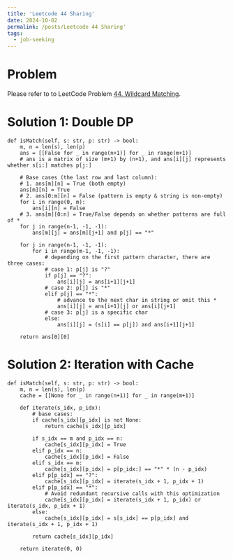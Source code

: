 ```yaml
---
title: 'Leetcode 44 Sharing'
date: 2024-10-02
permalink: /posts/Leetcode 44 Sharing'
tags:
  - job-seeking
---
```


# Problem

Please refer to to LeetCode Problem [44. Wildcard Matching](https://leetcode.com/problems/wildcard-matching/).


# Solution 1: Double DP

    def isMatch(self, s: str, p: str) -> bool:
        m, n = len(s), len(p)
        ans = [[False for _ in range(n+1)] for _ in range(m+1)]
        # ans is a matrix of size (m+1) by (n+1), and ans[i][j] represents whether s[i:] matches p[j:]

        # Base cases (the last row and last column):
        # 1. ans[m][n] = True (both empty)
        ans[m][n] = True
        # 2. ans[0:m][n] = False (pattern is empty & string is non-empty)
        for i in range(0, m):
            ans[i][n] = False
        # 3. ans[m][0:n] = True/False depends on whether patterns are full of *
        for j in range(n-1, -1, -1):
            ans[m][j] = ans[m][j+1] and p[j] == "*" 

        for j in range(n-1, -1, -1):
            for i in range(m-1, -1, -1):
                # depending on the first pattern character, there are three cases:
                # case 1: p[j] is "?"
                if p[j] == "?":
                    ans[i][j] = ans[i+1][j+1]
                # case 2: p[j] is "*"
                elif p[j] == "*":
                    # advance to the next char in string or omit this *
                    ans[i][j] = ans[i+1][j] or ans[i][j+1]
                # case 3: p[j] is a specific char
                else:
                    ans[i][j] = (s[i] == p[j]) and ans[i+1][j+1]
   
        return ans[0][0]


# Solution 2: Iteration with Cache

    def isMatch(self, s: str, p: str) -> bool:
        m, n = len(s), len(p)
        cache = [[None for _ in range(n+1)] for _ in range(m+1)]

        def iterate(s_idx, p_idx):
            # base cases:
            if cache[s_idx][p_idx] is not None:
                return cache[s_idx][p_idx]
            
            if s_idx == m and p_idx == n:
                cache[s_idx][p_idx] = True
            elif p_idx == n:
                cache[s_idx][p_idx] = False
            elif s_idx == m:
                cache[s_idx][p_idx] = p[p_idx:] == "*" * (n - p_idx)
            elif p[p_idx] == "?":
                cache[s_idx][p_idx] = iterate(s_idx + 1, p_idx + 1)
            elif p[p_idx] == "*":
                # Avoid redundant recursive calls with this optimization
                cache[s_idx][p_idx] = iterate(s_idx + 1, p_idx) or iterate(s_idx, p_idx + 1)
            else:
                cache[s_idx][p_idx] = s[s_idx] == p[p_idx] and iterate(s_idx + 1, p_idx + 1)
            
            return cache[s_idx][p_idx]

        return iterate(0, 0)
